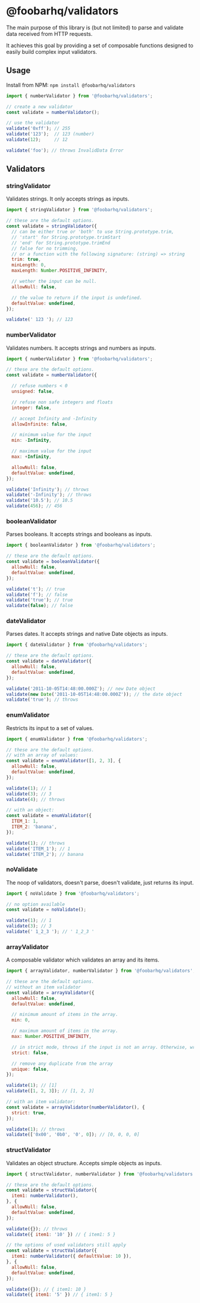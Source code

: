 # @foobarhq/validators

The main purpose of this library is (but not limited) to parse and validate data received from HTTP requests.

It achieves this goal by providing a set of composable functions designed to easily build complex input validators.

## Usage

Install from NPM: `npm install @foobarhq/validators`

```javascript
import { numberValidator } from '@foobarhq/validators';

// create a new validator
const validate = numberValidator();

// use the validator
validate('0xff'); // 255
validate('123');  // 123 (number)
validate(12);     // 12

validate('foo'); // throws InvalidData Error
```

## Validators

### stringValidator

Validates strings. It only accepts strings as inputs.

```javascript
import { stringValidator } from '@foobarhq/validators';

// these are the default options.
const validate = stringValidator({
  // can be either true or 'both' to use String.prototype.trim,
  // 'start' for String.prototype.trimStart
  // 'end' for String.prototype.trimEnd
  // false for no trimming,
  // or a function with the following signature: (string) => string
  trim: true,
  minLength: 0,
  maxLength: Number.POSITIVE_INFINITY,

  // wether the input can be null.
  allowNull: false,

  // the value to return if the input is undefined.
  defaultValue: undefined,
});

validate(' 123 '); // 123
```

### numberValidator

Validates numbers. It accepts strings and numbers as inputs.

```javascript
import { numberValidator } from '@foobarhq/validators';

// these are the default options.
const validate = numberValidator({

  // refuse numbers < 0
  unsigned: false,

  // refuse non safe integers and floats
  integer: false,

  // accept Infinity and -Infinity
  allowInfinite: false,

  // minimum value for the input
  min: -Infinity,

  // maximum value for the input
  max: +Infinity,

  allowNull: false,
  defaultValue: undefined,
});

validate('Infinity'); // throws
validate('-Infinity'); // throws
validate('10.5'); // 10.5
validate(456); // 456
```

### booleanValidator

Parses booleans. It accepts strings and booleans as inputs.

```javascript
import { booleanValidator } from '@foobarhq/validators';

// these are the default options.
const validate = booleanValidator({
  allowNull: false,
  defaultValue: undefined,
});

validate('t'); // true
validate('f'); // false
validate('true'); // true
validate(false); // false
```

### dateValidator

Parses dates. It accepts strings and native Date objects as inputs.

```javascript
import { dateValidator } from '@foobarhq/validators';

// these are the default options.
const validate = dateValidator({
  allowNull: false,
  defaultValue: undefined,
});

validate('2011-10-05T14:48:00.000Z'); // new Date object
validate(new Date('2011-10-05T14:48:00.000Z')); // the date object
validate('true'); // throws
```

### enumValidator

Restricts its input to a set of values.

```javascript
import { enumValidator } from '@foobarhq/validators';

// these are the default options.
// with an array of values:
const validate = enumValidator([1, 2, 3], {
  allowNull: false,
  defaultValue: undefined,
});

validate(1); // 1
validate(3); // 3
validate(4); // throws

// with an object:
const validate = enumValidator({
  ITEM_1: 1,
  ITEM_2: 'banana',
});

validate(1); // throws
validate('ITEM_1'); // 1
validate('ITEM_2'); // banana
```

### noValidate

The noop of validators, doesn't parse, doesn't validate, just returns its input.

```javascript
import { noValidate } from '@foobarhq/validators';

// no option available
const validate = noValidate();

validate(1); // 1
validate(3); // 3
validate(' 1_2_3 '); // ' 1_2_3 '
```

### arrayValidator

A composable validator which validates an array and its items.

```javascript
import { arrayValidator, numberValidator } from '@foobarhq/validators';

// these are the default options.
// without an item validator
const validate = arrayValidator({
  allowNull: false,
  defaultValue: undefined,

  // minimum amount of items in the array.
  min: 0,

  // maximum amount of items in the array.
  max: Number.POSITIVE_INFINITY,

  // in strict mode, throws if the input is not an array. Otherwise, wraps the input in a new array.
  strict: false,

  // remove any duplicate from the array
  unique: false,
});

validate(1); // [1]
validate([1, 2, 3]); // [1, 2, 3]

// with an item validator:
const validate = arrayValidator(numberValidator(), {
  strict: true,
});

validate(1); // throws
validate(['0x00', '0b0', '0', 0]); // [0, 0, 0, 0]
```

### structValidator

Validates an object structure. Accepts simple objects as inputs.

```javascript
import { structValidator, numberValidator } from '@foobarhq/validators';

// these are the default options.
const validate = structValidator({
  item1: numberValidator(),
}, {
  allowNull: false,
  defaultValue: undefined,
});

validate({}); // throws
validate({ item1: '10' }) // { item1: 5 }

// the options of used validators still apply
const validate = structValidator({
  item1: numberValidator({ defaultValue: 10 }),
}, {
  allowNull: false,
  defaultValue: undefined,
});

validate({}); // { item1: 10 }
validate({ item1: '5' }) // { item1: 5 }
```
